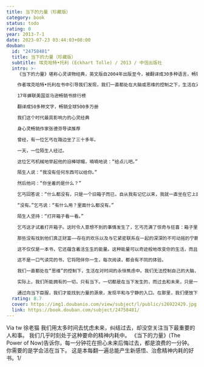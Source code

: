 ```yaml
---
title: 当下的力量（珍藏版）
category: book
status: todo
rating: 0
year: 2013-7-1
date: 2023-07-23 03:44:03+08:00
douban:
  id: "24758481"
  title: 当下的力量（珍藏版）
  subtitle: 埃克哈特•托利 (Eckhart Tolle) / 2013 / 中信出版社
  intro: >-
    《当下的力量》堪称心灵读物经典，英文版自2004年出版至今，被翻译成30多种语言，畅销超过200万册。本书为中文版第三版。

    作者埃克哈特•托利在书中引导我们发现，我们一直都处在大脑或思维的控制之下，生活在对时间的永恒焦虑中。我们忘不掉过去，更担心未来。但实际上，我们只能活在当下，活在此时此刻，所有的一切都是在当下发生的，而过去和未来只是一个无意义的时间概念。通过向当下的臣服，你才能找到真正的力量，找到获得平和与宁静的入口。在那里，我们能找到真正的欢乐，我们能拥抱真正的自我。

    17年蝉联美国亚马逊畅销书排行榜

    翻译成50多种文字，畅销全球500多万册

    我们这个时代最具影响力的心灵经典

    身心灵畅销作家张德芬导读推荐

    曾经，有一位乞丐在路边坐了三十多年。

    一天，一位陌生人经过。

    这位乞丐机械地举起他的旧棒球帽，喃喃地说：“给点儿吧。”

    陌生人说：“我没有任何东西可以给你。”

    然后他问：“你坐着的是什么？”

    乞丐回答说：“什么都没有，只是一个旧箱子而已，自从我有记忆以来，我就一直坐在它上面。”陌生人问：“你曾经打开过箱子吗？”

    “没有。”乞丐说：“有什么用？里面什么都没有。”

    陌生人坚持：“打开箱子看一看。”

    乞丐这才试着打开箱子。这时令人意想不到的事情发生了，乞丐充满了惊奇与狂喜：箱子里装满了金子。

    那些没有找到他们真正财富——存在的欢乐以及与它紧密联系在一起的深深的不可动摇的宁静——的人就是故事中的那个乞丐，即便已经拥有很多物质上的财富，他们依然在四处寻找欢乐、成就、安全或爱情的残余，他们不知道，自己不仅已经拥有了所有这些，还拥有了比这些更为珍贵的东西，那就是——当下的力量。

    这不仅仅是一本书，它还蕴含着活生生的能量。这种能量可以奇迹般地改变你的生活，而且事实证明，它已经改变了无数人的生命轨迹。

    这不是一口气读完的书，它将陪伴你一生，每次阅读，都会有不同的体验。

    我们一直都处在“思维”的控制下，生活在对时间的永恒焦虑中。我们无法控制自己的大脑，沦为“强迫性思维”的奴隶；我们忘不掉过去，更担心未来。

    实际上，我们所能拥有的一切，只有当下。一切都是在当下发生的，而过去和未来，只是一个无意义的时间幻象。

    通过向当下臣服，我们才能找到力量的源泉，发现平和与宁静的入口。在那里，我们便放下焦虑和压力，获得内在的智慧和真正的喜悦。
  rating: 8.7
  cover: https://img1.doubanio.com/view/subject/l/public/s26922429.jpg
  link: https://book.douban.com/subject/24758481/
---
```


Via tw 徐老猫 我们用太多时间去忧虑未来，纠结过去，却没空关注当下最重要的人和事。
我们几乎时刻处于这种要命的精神内耗中。
《当下的力量》(The Power of Now)告诉你，每一分钟花在担心未来后悔过去，都是浪费的一分钟。
你需要的是学会活在当下。
这是本每翻一遍总能产生新感悟、治愈精神内耗的好书。1/
